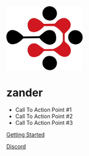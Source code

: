 <img src="assets/siteLogo.png" alt="ModularEnigma Site Logo" width="200"/>

# zander

- Call To Action Point #1
- Call To Action Point #2
- Call To Action Point #3

[Getting Started](#docsify)

[Discord](https://discord.gg/YRpakuYhJZ)
